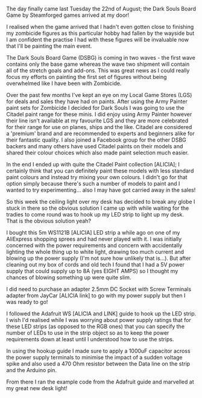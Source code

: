 The day finally came last Tuesday the 22nd of August; the Dark Souls Board Game by Steamforged games arrived at my door!

I realised when the game arrived that I hadn't even gotten close to finishing my zombicide figures as this particular hobby had fallen by the wayside but I am confident the practise I had with these figures will be invaluable now that I'll be painting the main event.

The Dark Souls Board Game (DSBG) is coming in two waves - the first wave contains only the base game whereas the wave two shipment will contain all of the stretch goals and add-ons. This was great news as I could really focus my efforts on painting the first set of figures without being overwhelmed like I have been with Zombicide.

Over the past few months I've kept an eye on my Local Game Stores (LGS) for deals and sales they have had on paints. After using the Army Painter paint sets for Zombicide I decided for Dark Souls I was going to use the Citadel paint range for these minis. I did enjoy using Army Painter however their line isn't available at my favourite LGS and they are more celebrated for their range for use on planes, ships and the like. Citadel are considered a 'premium' brand and are recommended to experts and beginners alike for their fantastic quality. I also joined a Facebook group for the other DSBG backers and many others have used Citadel paints on their models and shared their colour choices which also made paint selection much easier.

In the end I ended up with quite the Citadel Paint collection [ALICIA]; I certainly think that you can definitely paint these models with less standard paint colours and instead try mixing your own colours. I didn't go for that option simply because there's such a number of models to paint and I wanted to try experimenting... also I may have got carried away in the sales!





So this week the ceiling light over my desk has decided to break any globe I stuck in there so the obvious solution I came up with while waiting for the tradies to come round was to hook up my LED strip to light up my desk. That is the obvious solution yeah?

I bought this 5m WS1121B [ALICIA] LED strip a while ago on one of my AliExpress shopping sprees and had never played with it. I was initially concerned with the power requirements and concern with accidentally lighting the whole thing up to white light, drawing too much current and blowing up the power supply (I'm not sure how unlikely that is...). But after cleaning out my box of cords and old tech I found that I had a 5V power supply that could supply up to 8A (yes EIGHT AMPS) so I thought my chances of blowing something up were quite slim.

I did need to purchase an adapter 2.5mm DC Socket with Screw Terminals adapter from JayCar [ALICIA link] to go with my power supply but then I was ready to go!

I followed the Adafruit WS [ALICIA and LINK] guide to hook up the LED strip. I wish I'd realised while I was worrying about power supply ratings that for these LED strips (as opposed to the RGB ones) that you can specify the number of LEDs to use in the strip object so as to keep the power requirements down at least until I understood how to use the strips.

In using the hookup guide I made sure to apply a 1000uF capacitor across the power supply terminals to minimise the impact of a sudden voltage spike and also used a 470 Ohm resistor between the Data line on the strip and the Arduino pin.

From there I ran the example code from the Adafruit guide and marvelled at my great new desk light!